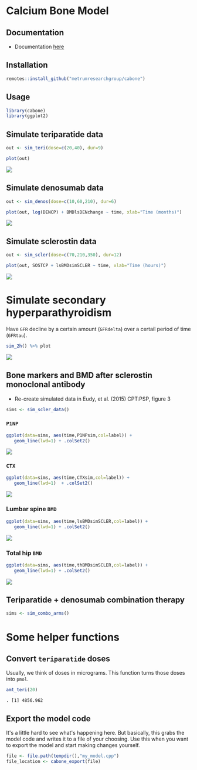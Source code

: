 Calcium Bone Model
==================

Documentation
-------------

-   Documentation [here](vignettes/modeldoc.Rmd)

Installation
------------

``` r
remotes::install_github("metrumresearchgroup/cabone")
```

Usage
-----

``` r
library(cabone)
library(ggplot2)
```

Simulate teriparatide data
--------------------------

``` r
out <- sim_teri(dose=c(20,40), dur=9)

plot(out)
```

![](inst/img/README-unnamed-chunk-4-1.png)

Simulate denosumab data
-----------------------

``` r
out <- sim_denos(dose=c(10,60,210), dur=6)

plot(out, log(DENCP) + BMDlsDENchange ~ time, xlab="Time (months)")
```

![](inst/img/README-unnamed-chunk-5-1.png)

Simulate sclerostin data
------------------------

``` r
out <- sim_scler(dose=c(70,210,350), dur=12)

plot(out, SOSTCP + lsBMDsimSCLER ~ time, xlab="Time (hours)")
```

![](inst/img/README-unnamed-chunk-6-1.png)

Simulate secondary hyperparathyroidism
======================================

Have `GFR` decline by a certain amount (`GFRdelta`) over a certail period of time (`GFRtau`).

``` r
sim_2h() %>% plot
```

![](inst/img/README-unnamed-chunk-7-1.png)

Bone markers and BMD after sclerostin monoclonal antibody
---------------------------------------------------------

-   Re-create simulated data in Eudy, et al. (2015) CPT:PSP, figure 3

``` r
sims <- sim_scler_data()
```

### `P1NP`

``` r
ggplot(data=sims, aes(time,P1NPsim,col=label)) + 
   geom_line(lwd=1) + .colSet2()
```

![](inst/img/README-unnamed-chunk-9-1.png)

### `CTX`

``` r
ggplot(data=sims, aes(time,CTXsim,col=label)) + 
   geom_line(lwd=1)  + .colSet2()
```

![](inst/img/README-unnamed-chunk-10-1.png)

### Lumbar spine `BMD`

``` r
ggplot(data=sims, aes(time,lsBMDsimSCLER,col=label)) + 
   geom_line(lwd=1) + .colSet2()
```

![](inst/img/README-unnamed-chunk-11-1.png)

### Total hip `BMD`

``` r
ggplot(data=sims, aes(time,thBMDsimSCLER,col=label)) + 
   geom_line(lwd=1) + .colSet2()
```

![](inst/img/README-unnamed-chunk-12-1.png)

Teriparatide + denosumab combination therapy
--------------------------------------------

``` r
sims <- sim_combo_arms()
```

Some helper functions
=====================

Convert `teriparatide` doses
----------------------------

Usually, we think of doses in micrograms. This function turns those doses into `pmol`.

``` r
amt_teri(20)
```

    . [1] 4856.962

Export the model code
---------------------

It's a little hard to see what's happening here. But basically, this grabs the model code and writes it to a file of your choosing. Use this when you want to export the model and start making changes yourself.

``` r
file <- file.path(tempdir(),"my_model.cpp")
file_location <- cabone_export(file)
```
